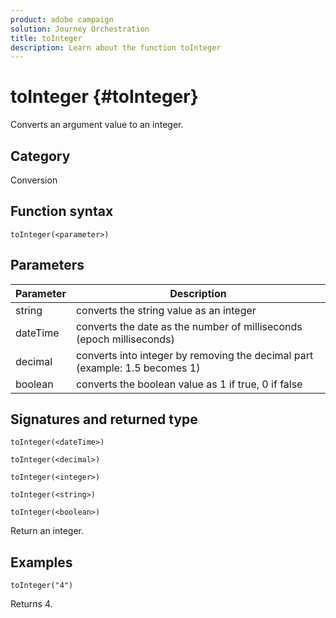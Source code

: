 ```yaml
---
product: adobe campaign
solution: Journey Orchestration
title: toInteger
description: Learn about the function toInteger
---
```


# toInteger {#toInteger}

Converts an argument value to an integer.

## Category

Conversion

## Function syntax

`toInteger(<parameter>)`

## Parameters

|Parameter|Description|
|--- |--- |
|string|converts the string value as an integer|
|dateTime|converts the date as the number of milliseconds (epoch milliseconds)|
|decimal|converts into integer by removing the decimal part (example: 1.5 becomes 1)|
|boolean|converts the boolean value as 1 if true, 0 if false|

## Signatures and returned type

`toInteger(<dateTime>)`

`toInteger(<decimal>)`

`toInteger(<integer>)`

`toInteger(<string>)`

`toInteger(<boolean>)`

Return an integer.

## Examples

`toInteger("4")`

Returns 4.
